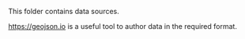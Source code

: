 This folder contains data sources.

https://geojson.io is a useful tool to author data in the required format.